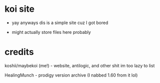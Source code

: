 # koi site

* yay anyways dis is a simple site cuz I got bored

* might actually store files here probably

# credits

koshii/maybekoi (me!) - website, antilogic, and other shit im too lazy to list

HealingMunch - prodigy version archive (I nabbed 1.60 from it lol)